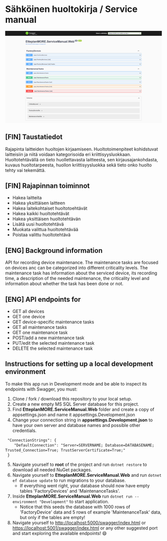 # Sähköinen huoltokirja / Service manual

<img src="https://raw.githubusercontent.com/Lottuska/service-manual/main/serviceManualSwaggerScreenshot.png?token=GHSAT0AAAAAACEZ77OHCW2FSB5ZXCXWN3KEZFH7P5Q" width="1000px" />

## [FIN] Taustatiedot
Rajapinta laitteiden huoltojen kirjaamiseen. Huoltotoimenpiteet kohidstuvat laitteisiin ja niitä voidaan kategorisoida eri kriittisyysluokkaan. Huoltotehtävällä on tieto huollettavasta laitteesta, sen kirjausajankohdasta, kuvaus huoltotarpeesta, huollon kriittisyysluokka sekä tieto onko huolto tehty vai tekemättä.

## [FIN] Rajapinnan toiminnot
- Hakea laitteita
- Hakea yksittäisen laitteen
- Hakea laitekohtaiset huoltotoehtävät
- Hakea kaikki huoltotehtävät
- Hakea yksittäisen huoltotehtävän
- Lisätä uusi huoltotehtävä
- Muokata valittua huoltotehtävää
- Poistaa valittu huoltotehtävä

## [ENG] Background information
API for recording device maintenance. The maintenance tasks are focused on devices anc can be categorized into different criticality levels. The maintenance task has information about the serviced device, its recording time, a description of the needed maintenance, the criticality level and information about whether the task has been done or not.

## [ENG] API endpoints for
- GET all devices
- GET one device
- GET device-specific maintenance tasks
- GET all maintenance tasks
- GET one maintenance task
- POST/add a new maintenance task
- PUT/edit the selected maintenance task
- DELETE the selected maintenance task

## Instructions for setting up a local development environment
To make this app run in Development mode and be able to inspect its endpoints with Swagger, you must:

1. Clone / fork / download this repository to your local setup.
2. Create a new empty MS SQL Server database for this project.
3. Find **EtteplanMORE.ServiceManual.Web** folder and create a copy of appsettings.json and name it appsettings.Development.json
4. Change your connection string in **appsettings.Development.json** to have your own server and database names and possible other credentials.
```
 "ConnectionStrings": {
 	"DefaultConnection": "Server=SERVERNAME; Database=DATABASENAME; Trusted_Connection=True; TrustServerCertificate=True;"
 }
```
5. Navigate yourself to **root** of the project and run ```dotnet restore``` to download all needed NuGet packages.
6. Navigate yourself to **EtteplanMORE.ServiceManual.Web** and run ```dotnet ef database update``` to run migrations to your database.
   - If everything went right, your database should now have empty tables 'FactoryDevices' and 'MaintenanceTasks'.
7. Inside **EtteplanMORE.ServiceManual.Web** run ```dotnet run --environment "Development"``` to start application.
   - Notice that this seeds the database with 1000 rows of 'FactoryDevice' data and 5 rows of example 'MaintenanceTask' data, but only if the tables are empty!
8. Navigate yourself to [http://localhost:5000/swagger/index.html](http://localhost:5000/swagger/index.html) or [https://localhost:5001/swagger/index.html](https://localhost:5001/swagger/index.html) or any other suggested port and start exploring the available endpoints! :smile:
